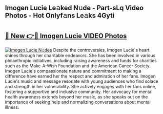 ## Imogen Lucie Le𝚊ked N𝚞de - Part-sLq Video Photos - Hot Onlyf𝚊ns Le𝚊ks 4Gyti

# <h2><a href="http://ab45469.deff.icu/?id=Imogen+Lucie">🔗 New 👉🔴 Imogen Lucie VIDEO Photos</a></h2>

[![Imogen Lucie N𝚞des](https://i.imgur.com/rIISA9y.gif)](http://ab45469.deff.icu/?id=Imogen+Lucie)
Despite the controversies, Imogen Lucie's heart shines through her charitable endeavors. She has been involved in various philanthropic initiatives, including raising awareness and funds for charities such as the Make-A-Wish Foundation and the American Cancer Society. Imogen Lucie's compassionate nature and commitment to making a difference have earned her the respect and admiration of her fans. Imogen Lucie's music and message resonate with young audiences who find solace and strength in her vulnerability. She actively engages with her fans online, fostering a supportive and inclusive community. Her advocacy for mental health awareness extends beyond her music, as she speaks out on the importance of seeking help and normalizing conversations about mental illness.
